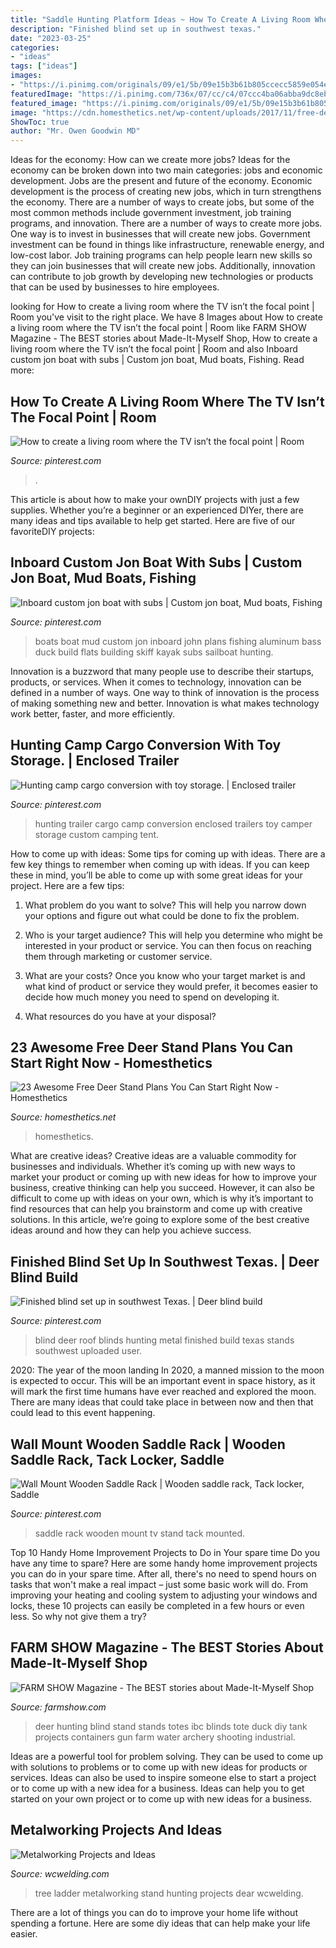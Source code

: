 ```yaml
---
title: "Saddle Hunting Platform Ideas ~ How To Create A Living Room Where The Tv Isn’t The Focal Point"
description: "Finished blind set up in southwest texas."
date: "2023-03-25"
categories:
- "ideas"
tags: ["ideas"]
images:
- "https://i.pinimg.com/originals/09/e1/5b/09e15b3b61b805ccecc5859e054ed5ee.jpg"
featuredImage: "https://i.pinimg.com/736x/07/cc/c4/07ccc4ba06abba9dc8ebf45792270884--wooden-saddle-rack-saddle-rack-ideas.jpg"
featured_image: "https://i.pinimg.com/originals/09/e1/5b/09e15b3b61b805ccecc5859e054ed5ee.jpg"
image: "https://cdn.homesthetics.net/wp-content/uploads/2017/11/free-deer-stand-plans-to-build-right-now-11.jpg"
ShowToc: true
author: "Mr. Owen Goodwin MD"
---
```



Ideas for the economy: How can we create more jobs?
Ideas for the economy can be broken down into two main categories: jobs and economic development. Jobs are the present and future of the economy. Economic development is the process of creating new jobs, which in turn strengthens the economy. There are a number of ways to create jobs, but some of the most common methods include government investment, job training programs, and innovation.
There are a number of ways to create more jobs. One way is to invest in businesses that will create new jobs. Government investment can be found in things like infrastructure, renewable energy, and low-cost labor. Job training programs can help people learn new skills so they can join businesses that will create new jobs. Additionally, innovation can contribute to job growth by developing new technologies or products that can be used by businesses to hire employees.

	

		
looking for How to create a living room where the TV isn’t the focal point | Room you've visit to the right place. We have 8 Images about How to create a living room where the TV isn’t the focal point | Room like FARM SHOW Magazine - The BEST stories about Made-It-Myself Shop, How to create a living room where the TV isn’t the focal point | Room and also Inboard custom jon boat with subs | Custom jon boat, Mud boats, Fishing. Read more:
		
    
## How To Create A Living Room Where The TV Isn’t The Focal Point | Room

<img loading=lazy src="https://i.pinimg.com/originals/44/11/1e/44111ea020bc44304d61dc14ebcfaeeb.jpg" onerror="this.onerror=null;this.src='https://tse2.mm.bing.net/th?id=OIP.4UODT3nbMyxMHU7OsJdlpwHaEK&amp;pid=15.1';" alt="How to create a living room where the TV isn’t the focal point | Room">

_Source: pinterest.com_

>. 

	

This article is about how to make your ownDIY projects with just a few supplies. Whether you’re a beginner or an experienced DIYer, there are many ideas and tips available to help get started. Here are five of our favoriteDIY projects: 

    
## Inboard Custom Jon Boat With Subs | Custom Jon Boat, Mud Boats, Fishing

<img loading=lazy src="https://i.pinimg.com/originals/4b/7c/49/4b7c49ef15d477357a7a00b5f5f2b291.jpg" onerror="this.onerror=null;this.src='https://tse1.mm.bing.net/th?id=OIP.Gcla5KdZPja7btZI7yITpQHaHW&amp;pid=15.1';" alt="Inboard custom jon boat with subs | Custom jon boat, Mud boats, Fishing">

_Source: pinterest.com_

>boats boat mud custom jon inboard john plans fishing aluminum bass duck build flats building skiff kayak subs sailboat hunting. 

	

Innovation is a buzzword that many people use to describe their startups, products, or services. When it comes to technology, innovation can be defined in a number of ways. One way to think of innovation is the process of making something new and better. Innovation is what makes technology work better, faster, and more efficiently.

    
## Hunting Camp Cargo Conversion With Toy Storage. | Enclosed Trailer

<img loading=lazy src="https://i.pinimg.com/originals/09/e1/5b/09e15b3b61b805ccecc5859e054ed5ee.jpg" onerror="this.onerror=null;this.src='https://tse2.mm.bing.net/th?id=OIP.To2eiAi71M_WTg_XmJ2O0wHaJ4&amp;pid=15.1';" alt="Hunting camp cargo conversion with toy storage. | Enclosed trailer">

_Source: pinterest.com_

>hunting trailer cargo camp conversion enclosed trailers toy camper storage custom camping tent. 

	

How to come up with ideas: Some tips for coming up with ideas.
There are a few key things to remember when coming up with ideas. If you can keep these in mind, you’ll be able to come up with some great ideas for your project. Here are a few tips:
1. What problem do you want to solve? This will help you narrow down your options and figure out what could be done to fix the problem.

2. Who is your target audience? This will help you determine who might be interested in your product or service. You can then focus on reaching them through marketing or customer service.

3. What are your costs? Once you know who your target market is and what kind of product or service they would prefer, it becomes easier to decide how much money you need to spend on developing it.

4. What resources do you have at your disposal?

    
## 23 Awesome Free Deer Stand Plans You Can Start Right Now - Homesthetics

<img loading=lazy src="https://cdn.homesthetics.net/wp-content/uploads/2017/11/free-deer-stand-plans-to-build-right-now-11.jpg" onerror="this.onerror=null;this.src='https://tse3.mm.bing.net/th?id=OIP.0V6wilo3PdvB0erCJJTPQgHaNK&amp;pid=15.1';" alt="23 Awesome Free Deer Stand Plans You Can Start Right Now - Homesthetics">

_Source: homesthetics.net_

>homesthetics. 

	

What are creative ideas?
Creative ideas are a valuable commodity for businesses and individuals. Whether it’s coming up with new ways to market your product or coming up with new ideas for how to improve your business, creative thinking can help you succeed. However, it can also be difficult to come up with ideas on your own, which is why it’s important to find resources that can help you brainstorm and come up with creative solutions. In this article, we’re going to explore some of the best creative ideas around and how they can help you achieve success.

    
## Finished Blind Set Up In Southwest Texas. | Deer Blind Build

<img loading=lazy src="https://s-media-cache-ak0.pinimg.com/736x/69/92/46/69924686a5e04ce81ab4cb11193e805e.jpg" onerror="this.onerror=null;this.src='https://tse4.mm.bing.net/th?id=OIP.u3anxlBEkf_9HVb0tG0IRwHaJ3&amp;pid=15.1';" alt="Finished blind set up in southwest Texas. | Deer blind build">

_Source: pinterest.com_

>blind deer roof blinds hunting metal finished build texas stands southwest uploaded user. 

	

2020: The year of the moon landing
In 2020, a manned mission to the moon is expected to occur. This will be an important event in space history, as it will mark the first time humans have ever reached and explored the moon. There are many ideas that could take place in between now and then that could lead to this event happening.

    
## Wall Mount Wooden Saddle Rack | Wooden Saddle Rack, Tack Locker, Saddle

<img loading=lazy src="https://i.pinimg.com/736x/07/cc/c4/07ccc4ba06abba9dc8ebf45792270884--wooden-saddle-rack-saddle-rack-ideas.jpg" onerror="this.onerror=null;this.src='https://tse1.mm.bing.net/th?id=OIP.MKPoV3dOMe1Vpx__mAPiGQHaJ4&amp;pid=15.1';" alt="Wall Mount Wooden Saddle Rack | Wooden saddle rack, Tack locker, Saddle">

_Source: pinterest.com_

>saddle rack wooden mount tv stand tack mounted. 

	

Top 10 Handy Home Improvement Projects to Do in Your spare time
Do you have any time to spare? Here are some handy home improvement projects you can do in your spare time. After all, there's no need to spend hours on tasks that won't make a real impact – just some basic work will do. From improving your heating and cooling system to adjusting your windows and locks, these 10 projects can easily be completed in a few hours or even less. So why not give them a try?

    
## FARM SHOW Magazine - The BEST Stories About Made-It-Myself Shop

<img loading=lazy src="https://www.farmshow.com/images/articles/37/6/30439_l.jpg" onerror="this.onerror=null;this.src='https://tse4.mm.bing.net/th?id=OIP.W7mxGByjAQLDomdvX86nGwHaI6&amp;pid=15.1';" alt="FARM SHOW Magazine - The BEST stories about Made-It-Myself Shop">

_Source: farmshow.com_

>deer hunting blind stand stands totes ibc blinds tote duck diy tank projects containers gun farm water archery shooting industrial. 

	

Ideas are a powerful tool for problem solving. They can be used to come up with solutions to problems or to come up with new ideas for products or services. Ideas can also be used to inspire someone else to start a project or to come up with a new idea for a business. Ideas can help you to get started on your own project or to come up with new ideas for a business.

    
## Metalworking Projects And Ideas

<img loading=lazy src="http://www.wcwelding.com/images/dear-hunting-tree-ladder.jpg" onerror="this.onerror=null;this.src='https://tse1.mm.bing.net/th?id=OIP.eTSVqAnMUfjkjURZtKporwHaFi&amp;pid=15.1';" alt="Metalworking Projects and Ideas">

_Source: wcwelding.com_

>tree ladder metalworking stand hunting projects dear wcwelding. 

	

There are a lot of things you can do to improve your home life without spending a fortune. Here are some diy ideas that can help make your life easier.

